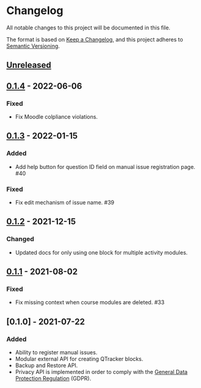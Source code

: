 # Changelog
All notable changes to this project will be documented in this file.

The format is based on [Keep a Changelog](https://keepachangelog.com/en/1.0.0/),
and this project adheres to [Semantic Versioning](https://semver.org).

## [Unreleased]


## [0.1.4] - 2022-06-06
### Fixed
- Fix Moodle colpliance violations.

## [0.1.3] - 2022-01-15
### Added
- Add help button for question ID field on manual issue registration page. #40

### Fixed
- Fix edit mechanism of issue name. #39

## [0.1.2] - 2021-12-15
### Changed
- Updated docs for only using one block for multiple activity modules.

## [0.1.1] - 2021-08-02
### Fixed
- Fix missing context when course modules are deleted. #33

## [0.1.0] - 2021-07-22
### Added
- Ability to register manual issues.
- Modular external API for creating QTracker blocks.
- Backup and Restore API.
- Privacy API is implemented in order to comply with the [General Data Protection Regulation](https://en.wikipedia.org/wiki/General_Data_Protection_Regulation) (GDPR).

[Unreleased]: https://github.com/KQMATH/moodle-local_qtracker/compare/v0.1.4...HEAD
[0.1.4]: https://github.com/KQMATH/moodle-local_qtracker/compare/v0.1.3...v0.1.4
[0.1.3]: https://github.com/KQMATH/moodle-local_qtracker/compare/v0.1.2...v0.1.3
[0.1.2]: https://github.com/KQMATH/moodle-local_qtracker/compare/v0.1.1...v0.1.2
[0.1.1]: https://github.com/KQMATH/moodle-local_qtracker/compare/v0.1.0...v0.1.1

